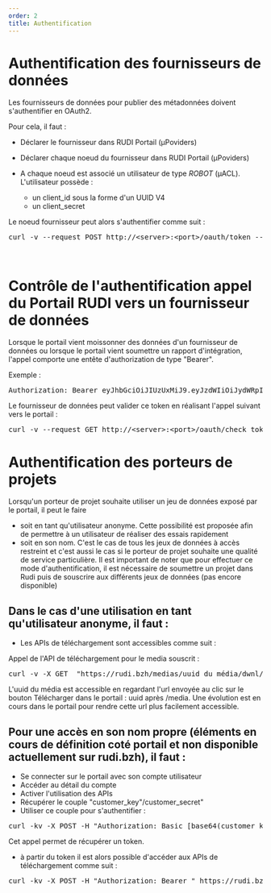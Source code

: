 ```yaml
---
order: 2
title: Authentification
---
```


# Authentification des fournisseurs de données

Les fournisseurs de données pour publier des métadonnées doivent s'authentifier en OAuth2.

Pour cela, il faut :
* Déclarer le fournisseur dans RUDI Portail (µPoviders)
* Déclarer chaque noeud du fournisseur dans RUDI Portail (µPoviders)
* A chaque noeud est associé un utilisateur de type _ROBOT_  (µACL). L'utilisateur possède :

  * un client_id sous la forme d'un UUID V4
  * un client_secret

Le noeud fournisseur peut alors s'authentifier comme suit :

<pre>
curl -v --request POST http://&lt;server>:&lt;port>/oauth/token --data "grant_type=password" --data "username=&lt;username>" --data "password=&lt;client_password>" --data "scope=&lt;liste des scopes séparés par des virgules>" --data "client_id=&lt;client_id>" -H "Authorization:Basic &lt;encodage en base 64 de la chaine &lt:client_id:client_password>"


</pre>


# Contrôle de l'authentification appel du Portail RUDI vers un fournisseur de données

Lorsque le portail vient moissonner des données d'un fournisseur de données ou lorsque le portail vient soumettre un rapport d'intégration, l'appel comporte une entête d'authorization de type "Bearer".

Exemple :
<pre>
Authorization: Bearer eyJhbGciOiJIUzUxMiJ9.eyJzdWIiOiJydWRpIiwiY29ubmVjdGVkVXNlciI6eyJsb2dpbiI6InJ1ZGkiLCJ0eXBlIjoiUEVSU09OIiwiZmlyc3RuYW1lIjoicnVkaSIsImxhc3RuYW1lIjoicnVkaSIsImVtYWlsIjpudWxsLCJvcmdhbml6YXRpb24iOiJydWRpIiwicm9sZXMiOlsiQURNSU5JU1RSQVRPUiJdfSwiZXhwIjoxNjE0NjE5Nzc2LCJpYXQiOjE2MTQ2MTYxNzZ9.Em7yclposciDOll-Dgv9O6jGDE-GsVEHp9dYKyfYNCyPTAambdGqtnl--Zw0DidCf0_JCghXlpznMIteUPdHnQ
</pre>

Le fournisseur de données peut valider ce token en réalisant l'appel suivant vers le portail :

<pre>
curl -v --request GET http://&lt;server>:&lt;port>/oauth/check_token?token=&ltvaleur du token>
</pre>

# Authentification des porteurs de projets

Lorsqu'un porteur de projet souhaite utiliser un jeu de données exposé par le portail, il peut le faire
* soit en tant qu'utilisateur anonyme. Cette possibilité est proposée afin de permettre à un utilisateur de réaliser des essais rapidement
* soit en son nom. C'est le cas de tous les jeux de données à accès restreint et c'est aussi le cas si le porteur de projet souhaite une qualité de service particulière. Il est important de noter que pour effectuer ce mode d'authentification, il est nécessaire de soumettre un projet dans Rudi puis de souscrire aux différents jeux de données (pas encore disponible)


## Dans le cas d'une utilisation en tant qu'utilisateur anonyme, il faut :

* Les APIs de téléchargement sont accessibles comme suit :

Appel de l'API de téléchargement pour le media souscrit :
<pre>
curl -v -X GET  "https://rudi.bzh/medias/uuid_du_média/dwnl/1.0.0" 
</pre>

L'uuid du média est accessible en regardant l'url envoyée au clic sur le bouton Télécharger dans le portail : uuid après /media. 
Une évolution est en cours dans le portail pour rendre cette url plus facilement accessible.

## Pour une accès en son nom propre (éléments en cours de définition coté portail et non disponible actuellement sur rudi.bzh), il faut :
* Se connecter sur le portail avec son compte utilisateur
* Accéder au détail du compte
* Activer l'utilisation des APIs
* Récupérer le couple "customer_key"/customer_secret"
* Utiliser ce couple pour s'authentifier :

<pre>
curl -kv -X POST -H "Authorization: Basic [base64(customer_key:customer_secret)]" -d "grant_type=client_credentials&username=[login du user sur le portail associé au customer_key]&scope=apim:subscribe apim:app_manage" -H "Content-Type:application/x-www-form-urlencoded" https://rudi.bzh/apim/oauth2/token
</pre>

Cet appel permet de récupérer un token.

* à partir du token il est alors possible d'accéder aux APIs de téléchargement comme suit :

<pre>
curl -kv -X POST -H "Authorization: Bearer <token>" https://rudi.bzh/apim/datasets/02777fcb-c0bd-4d89-830a-8070cfb89261/dwnl/1.0.0
</pre>
